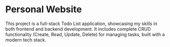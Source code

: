 # Personal Website

This project is a full-stack Todo List application, showcasing my skills in both frontend and backend development. It includes complete CRUD functionality (Create, Read, Update, Delete) for managing tasks, built with a modern tech stack.
